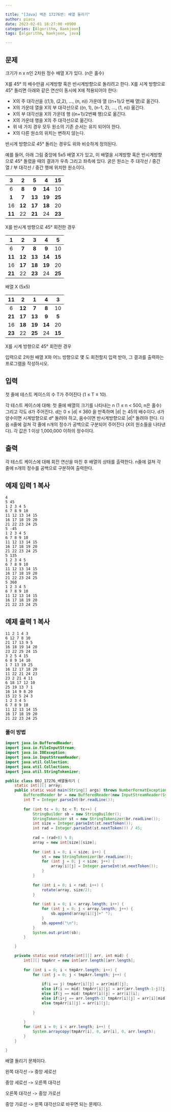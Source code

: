 ```yaml
---

title: "[Java] 백준 17276번: 배열 돌리기"
author: piacu
date: 2023-02-01 18:27:00 +0900
categories: [Algorithm, Baekjoon]
tags: [algorithm, baekjoon, java]

---
```


## 문제

크기가 n x n인 2차원 정수 배열 X가 있다. (n은 홀수)

X를 45° 의 배수만큼 시계방향 혹은 반시계방향으로 돌리려고 한다. X를 시계 방향으로 45° 돌리면 아래와 같은 연산이 동시에 X에 적용되어야 한다:

- X의 주 대각선을 ((1,1), (2,2), …, (n, n)) 가운데 열 ((n+1)/2 번째 열)로 옮긴다.
- X의 가운데 열을 X의 부 대각선으로 ((n, 1), (n-1, 2), …, (1, n)) 옮긴다. 
- X의 부 대각선을 X의 가운데 행 ((n+1)/2번째 행)으로 옮긴다.
- X의 가운데 행을 X의 주 대각선으로 옮긴다.
- 위 네 가지 경우 모두 원소의 기존 순서는 유지 되어야 한다.
- X의 다른 원소의 위치는 변하지 않는다.

반시계 방향으로 45° 돌리는 경우도 위와 비슷하게 정의된다.

예를 들어, 아래 그림 중앙에 5x5 배열 X가 있고, 이 배열을 시계방향 혹은 반시계방향으로 45° 돌렸을 때의 결과가 우측 그리고 좌측에 있다. 굵은 원소는 주 대각선 / 중간 열 / 부 대각선 / 중간 행에 위치한 원소이다.

| **3**  |   2    | **5**  |   4    | **15** |
| :----: | :----: | :----: | :----: | :----: |
|   6    | **8**  | **9**  | **14** |   10   |
| **1**  | **7**  | **13** | **19** | **25** |
|   16   | **12** | **17** | **18** |   20   |
| **11** |   22   | **21** |   24   | **23** |

X를 반시계 방향으로 45° 회전한 경우

| **1**  |   2    | **3**  |   4    | **5**  |
| :----: | :----: | :----: | :----: | :----: |
|   6    | **7**  | **8**  | **9**  |   10   |
| **11** | **12** | **13** | **14** | **15** |
|   16   | **17** | **18** | **19** |   20   |
| **21** |   22   | **23** |   24   | **25** |

배열 X (5x5)

| **11** |   2    | **1**  |   4    | **3**  |
| :----: | :----: | :----: | :----: | :----: |
|   6    | **12** | **7**  | **8**  |   10   |
| **21** | **17** | **13** | **9**  | **5**  |
|   16   | **18** | **19** | **14** |   20   |
| **23** |   22   | **25** |   24   | **15** |

X를 시계 방향으로 45° 회전한 경우



입력으로 2차원 배열 X와 어느 방향으로 몇 도 회전할지 입력 받아, 그 결과를 출력하는 프로그램을 작성하시오.

## 입력

첫 줄에 테스트 케이스의 수 T가 주어진다 (1 ≤ T ≤ 10).

각 테스트 케이스에 대해: 첫 줄에 배열의 크기를 나타내는 n (1 ≤ n < 500, n은 홀수) 그리고 각도 d가 주어진다. d는 0 ≤ |d| ≤ 360 을 만족하며 |d| 는 45의 배수이다. d가 양수이면 시계방향으로 d° 돌려야 하고, 음수이면 반시계방향으로 |d|° 돌려야 한다. 다음 n줄에 걸쳐 각 줄에 n개의 정수가 공백으로 구분되어 주어진다 (X의 원소들을 나타낸다). 각 값은 1 이상 1,000,000 이하의 정수이다.

## 출력

각 테스트 케이스에 대해 회전 연산을 마친 후 배열의 상태를 출력한다. n줄에 걸쳐 각 줄에 n개의 정수를 공백으로 구분하여 출력한다. 

## 예제 입력 1 복사

```
4
5 45
1 2 3 4 5
6 7 8 9 10
11 12 13 14 15
16 17 18 19 20
21 22 23 24 25
5 -45
1 2 3 4 5
6 7 8 9 10
11 12 13 14 15
16 17 18 19 20
21 22 23 24 25
5 135
1 2 3 4 5
6 7 8 9 10
11 12 13 14 15
16 17 18 19 20
21 22 23 24 25
5 360
1 2 3 4 5
6 7 8 9 10
11 12 13 14 15
16 17 18 19 20
21 22 23 24 25
```

## 예제 출력 1 복사

```
11 2 1 4 3 
6 12 7 8 10 
21 17 13 9 5 
16 18 19 14 20 
23 22 25 24 15 
3 2 5 4 15 
6 8 9 14 10 
1 7 13 19 25 
16 12 17 18 20 
11 22 21 24 23 
23 2 21 4 11 
6 18 17 12 10 
25 19 13 7 1 
16 14 9 8 20 
15 22 5 24 3 
1 2 3 4 5
6 7 8 9 10
11 12 13 14 15 
16 17 18 19 20
21 22 23 24 25
```

### 풀이 방법

```java
import java.io.BufferedReader;
import java.io.FileInputStream;
import java.io.IOException;
import java.io.InputStreamReader;
import java.util.Collection;
import java.util.Collections;
import java.util.StringTokenizer;

public class BOJ_17276_배열돌리기 {
	static int[][] array;
	public static void main(String[] args) throws NumberFormatException, IOException {
		BufferedReader br = new BufferedReader(new InputStreamReader(System.in));
		int T = Integer.parseInt(br.readLine());
		
		for (int tc = 0; tc < T; tc++) {
			StringBuilder sb = new StringBuilder();
			StringTokenizer st = new StringTokenizer(br.readLine());
			int size = Integer.parseInt(st.nextToken());
			int rad = Integer.parseInt(st.nextToken()) / 45;
			
			rad = (rad+8) % 8;
			array = new int[size][size];
			
			for (int i = 0; i < size; i++) {
				st = new StringTokenizer(br.readLine());
				for (int j = 0; j < size; j++) {
					array[i][j] = Integer.parseInt(st.nextToken());
				}
			}
			
			for (int i = 0; i < rad; i++) {
				rotate(array, size/2);
			}
			
			for (int i = 0; i < array.length; i++) {
				for (int j = 0; j < array.length; j++) {
					sb.append(array[i][j]+" ");
				}
				sb.append("\n");
			}
			System.out.print(sb);
		}

	}

	private static void rotate(int[][] arr, int mid) {
		int[][] tmpArr = new int[arr.length][arr.length];
		
		for (int i = 0; i < tmpArr.length; i++) {
			for (int j = 0; j < tmpArr.length; j++) {
				
				if(i == j) tmpArr[i][j] = arr[mid][j];
				else if(i == mid) tmpArr[i][j] = arr[arr.length-1-j][j];
				else if(j == mid) tmpArr[i][j] = arr[i][i];
				else if(i+j == arr.length-1) tmpArr[i][j] = arr[i][mid];
				else tmpArr[i][j] = arr[i][j];
				
			}
			
		}
		for (int i = 0; i < arr.length; i++) {
			System.arraycopy(tmpArr[i], 0, arr[i], 0, arr.length);
		}
	}

}
```

배열 돌리기 문제이다.

왼쪽 대각선 -> 중앙 세로선

중앙 세로선 -> 오른쪽 대각선

오른쪽 대각선 -> 중앙 가로선

중앙 가로선 -> 왼쪽 대각선으로 바꾸면 되는 문제다.
